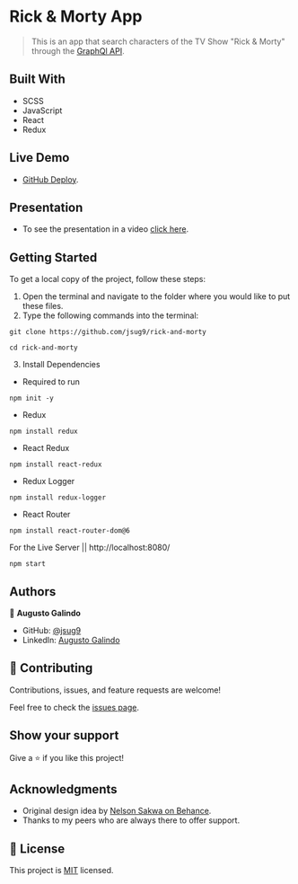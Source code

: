 # Rick & Morty App

> This is an app that search characters of the TV Show "Rick & Morty" through the [GraphQl API](https://rickandmortyapi.com/graphql).

## Built With

- SCSS
- JavaScript
- React
- Redux

## Live Demo

- [GitHub Deploy](https://jsug9.github.io/rick-and-morty/).

## Presentation

- To see the presentation in a video [click here](https://www.loom.com/share/2ec7c8700eb9424ca19512f292651b16).

## Getting Started

To get a local copy of the project, follow these steps: 
1. Open the terminal and navigate to the folder where you would like to put these files.
2. Type the following commands into the terminal: 
 ```
 git clone https://github.com/jsug9/rick-and-morty
 ```
 ```
 cd rick-and-morty
 ```
3. Install Dependencies
  - Required to run 
  ```
  npm init -y
  ```
  - Redux
  ```
  npm install redux
  ```
  - React Redux
  ```
  npm install react-redux
  ```
  - Redux Logger
  ```
  npm install redux-logger
  ```
  - React Router
  ```
  npm install react-router-dom@6
  ```

For the Live Server  || http://localhost:8080/
```
npm start
```

## Authors

👤 **Augusto Galindo**

- GitHub: [@jsug9](https://github.com/jsug9)
- LinkedIn: [Augusto Galindo](https://www.linkedin.com/in/augustogalindo/)

## 🤝 Contributing

Contributions, issues, and feature requests are welcome!

Feel free to check the [issues page](https://github.com/jsug9/rick-and-morty/issues).
## Show your support

Give a ⭐️ if you like this project!

## Acknowledgments

- Original design idea by [Nelson Sakwa on Behance](https://www.behance.net/sakwadesignstudio).
- Thanks to my peers who are always there to offer support. 

## 📝 License

This project is [MIT](./LICENSE) licensed.